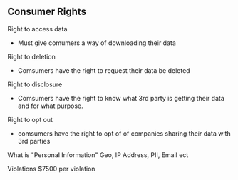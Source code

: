 ## Consumer Rights
Right to access data
  - Must give comumers a way of downloading their data

Right to deletion 
  - Comsumers have the right to request their data be deleted

Right to disclosure
  - Comsumers have the right to know what 3rd party is getting their data and for what purpose. 

Right to opt out
   - comsumers have the right to opt of of companies sharing their data with 3rd parties
   
   
   What is "Personal Information"
   Geo, IP Address, PII, Email ect
   
   
   
   
   
   
   Violations 
   $7500 per violation
   
   
